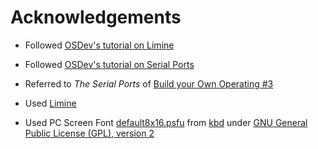 # Acknowledgements

- Followed [OSDev's tutorial on Limine](https://wiki.osdev.org/Limine_Bare_Bones)

- Followed [OSDev's tutorial on Serial Ports](https://wiki.osdev.org/Serial_Ports)

- Referred to *The Serial Ports* of [Build your Own Operating #3](https://gayan1999malinda.medium.com/build-your-own-operating-system-2-410b1ff759ae)

- Used [Limine](https://github.com/limine-bootloader/limine)

- Used PC Screen Font [default8x16.psfu](https://github.com/legionus/kbd/blob/master/data/consolefonts/default8x16.psfu) from [kbd](https://github.com/legionus/kbd) under [GNU General Public License (GPL), version 2](https://github.com/legionus/kbd/blob/master/LICENSE)
